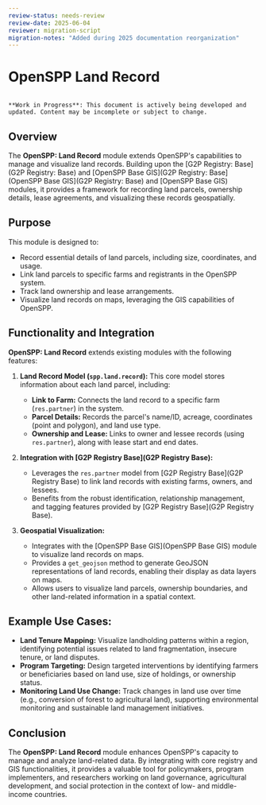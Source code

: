 ```yaml
---
review-status: needs-review
review-date: 2025-06-04
reviewer: migration-script
migration-notes: "Added during 2025 documentation reorganization"
---
```


# OpenSPP Land Record 

```{warning}

**Work in Progress**: This document is actively being developed and updated. Content may be incomplete or subject to change.
```

## Overview

The **OpenSPP: Land Record** module extends OpenSPP's capabilities to manage and visualize land records. Building upon the [G2P Registry: Base](G2P Registry: Base) and [OpenSPP Base GIS](G2P Registry: Base](OpenSPP Base GIS](G2P Registry: Base) and [OpenSPP Base GIS) modules, it provides a framework for recording land parcels, ownership details, lease agreements, and visualizing these records geospatially. 

## Purpose

This module is designed to:

* Record essential details of land parcels, including size, coordinates, and usage.
* Link land parcels to specific farms and registrants in the OpenSPP system.
* Track land ownership and lease arrangements.
* Visualize land records on maps, leveraging the GIS capabilities of OpenSPP. 

## Functionality and Integration

**OpenSPP: Land Record** extends existing modules with the following features:

1. **Land Record Model (`spp.land.record`):**  This core model stores information about each land parcel, including:

    * **Link to Farm:** Connects the land record to a specific farm (`res.partner`) in the system.
    * **Parcel Details:** Records the parcel's name/ID, acreage, coordinates (point and polygon), and land use type.
    * **Ownership and Lease:**  Links to owner and lessee records (using `res.partner`), along with lease start and end dates. 

2. **Integration with [G2P Registry Base](G2P Registry Base):**  

    * Leverages the `res.partner` model from [G2P Registry Base](G2P Registry Base) to link land records with existing farms, owners, and lessees.
    * Benefits from the robust identification, relationship management, and tagging features provided by [G2P Registry Base](G2P Registry Base). 

3. **Geospatial Visualization:**

    * Integrates with the [OpenSPP Base GIS](OpenSPP Base GIS) module to visualize land records on maps.
    * Provides a `get_geojson` method to generate GeoJSON representations of land records, enabling their display as data layers on maps.
    * Allows users to visualize land parcels, ownership boundaries, and other land-related information in a spatial context.

## Example Use Cases:

* **Land Tenure Mapping:**  Visualize landholding patterns within a region, identifying potential issues related to land fragmentation, insecure tenure, or land disputes.
* **Program Targeting:** Design targeted interventions by identifying farmers or beneficiaries based on land use, size of holdings, or ownership status.
* **Monitoring Land Use Change:** Track changes in land use over time (e.g., conversion of forest to agricultural land), supporting environmental monitoring and sustainable land management initiatives.

## Conclusion

The **OpenSPP: Land Record** module enhances OpenSPP's capacity to manage and analyze land-related data.  By integrating with core registry and GIS functionalities, it provides a valuable tool for policymakers, program implementers, and researchers working on land governance, agricultural development, and social protection in the context of low- and middle-income countries. 
